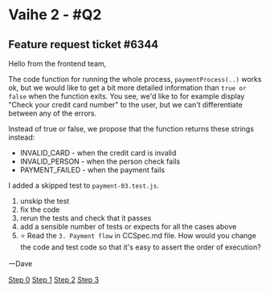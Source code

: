 # Vaihe 2 - #Q2

## Feature request ticket #6344

Hello from the frontend team,

The code function for running the whole process, `paymentProcess(..)` works ok, but we would like to get a bit more detailed information than `true or false` when the function exits. You see, we'd like to for example display "Check your credit card number" to the user, but we can't differentiate between any of the errors. 

Instead of true or false, we propose that the function returns these strings instead:

- INVALID_CARD - when the credit card is invalid
- INVALID_PERSON - when the person check fails
- PAYMENT_FAILED - when the payment fails

I added a skipped test to `payment-03.test.js`.

1) unskip the test
2) fix the code
3) rerun the tests and check that it passes
4) add a sensible number of tests or expects for all the cases above
5) ⭐ Read the `3. Payment flow` in CCSpec.md file. How would you change the code and test code so that it's easy to assert the order of execution?

ーDave

[Step 0](./ASSESSMENT.md)
[Step 1](./ASSESSMENT1.md)
[Step 2](./ASSESSMENT2.md)
[Step 3](./ASSESSMENT3.md)
